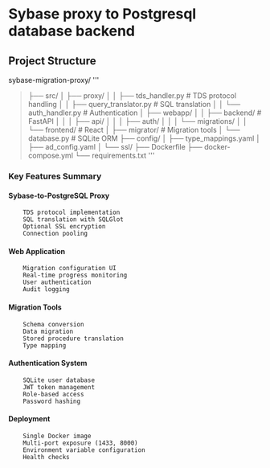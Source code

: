 # Sybase proxy to Postgresql database backend

## Project Structure

sybase-migration-proxy/
'''
>├── src/
>│   ├── proxy/
>│   │   ├── tds_handler.py        # TDS protocol handling
>│   │   ├── query_translator.py   # SQL translation
>│   │   └── auth_handler.py       # Authentication
>│   ├── webapp/
>│   │   ├── backend/              # FastAPI
>│   │   │   ├── api/
>│   │   │   ├── auth/
>│   │   │   └── migrations/
>│   │   └── frontend/             # React
>│   ├── migrator/                 # Migration tools
>│   └── database.py               # SQLite ORM
>├── config/
>│   ├── type_mappings.yaml
>│   ├── ad_config.yaml
>│   └── ssl/
>├── Dockerfile
>├── docker-compose.yml
>└── requirements.txt
>'''
### Key Features Summary

#### Sybase-to-PostgreSQL Proxy
        TDS protocol implementation
        SQL translation with SQLGlot
        Optional SSL encryption
        Connection pooling
#### Web Application
        Migration configuration UI
        Real-time progress monitoring
        User authentication
        Audit logging
#### Migration Tools
        Schema conversion
        Data migration
        Stored procedure translation
        Type mapping
#### Authentication System
        SQLite user database
        JWT token management
        Role-based access
        Password hashing
#### Deployment
        Single Docker image
        Multi-port exposure (1433, 8000)
        Environment variable configuration
        Health checks
        
